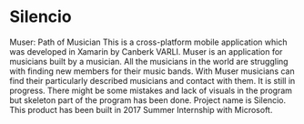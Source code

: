 # Silencio
Muser: Path of Musician
This is a cross-platform mobile application which was developed in Xamarin by Canberk VARLI. 
Muser is an application for musicians built by a musician. 
All the musicians in the world are struggling with finding new members for their music bands. With Muser musicians can find their particularly described musicians and contact with them.
It is still in progress. There might be some mistakes and lack of visuals in the program but skeleton part of the program has been done.
Project name is Silencio.
This product has been built in 2017 Summer Internship with Microsoft.
